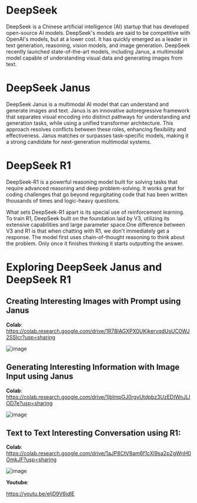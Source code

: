 # DeepSeek

DeepSeek is a Chinese artificial intelligence (AI) startup that has developed open-source AI models. DeepSeek's models are said to be competitive with OpenAI's models, but at a lower cost. It has quickly emerged as a leader in text generation, reasoning, vision models, and image generation. DeepSeek recently launched state-of-the-art models, including Janus, a multimodal model capable of understanding visual data and generating images from text.

# DeepSeek Janus

DeepSeek Janus is a multimodal AI model that can understand and generate images and text. Janus is an innovative autoregressive framework that separates visual encoding into distinct pathways for understanding and generation tasks, while using a unified transformer architecture. This approach resolves conflicts between these roles, enhancing flexibility and effectiveness. Janus matches or surpasses task-specific models, making it a strong candidate for next-generation multimodal systems.

# DeepSeek R1

DeepSeek-R1 is a powerful reasoning model built for solving tasks that require advanced reasoning and deep problem-solving. It works great for coding challenges that go beyond regurgitating code that has been written thousands of times and logic-heavy questions.

What sets DeepSeek-R1 apart is its special use of reinforcement learning. To train R1, DeepSeek built on the foundation laid by V3, utilizing its extensive capabilities and large parameter space.One difference between V3 and R1 is that when chatting with R1, we don't immediately get a response. The model first uses chain-of-thought reasoning to think about the problem. Only once it finishes thinking it starts outputting the answer.

# Exploring DeepSeek Janus and DeepSeek R1

## Creating Interesting Images with Prompt using Janus

**Colab**: https://colab.research.google.com/drive/1R78IAGXPX0UKjkervqdUsUC0WJ2SSIcr?usp=sharing 

![image](https://github.com/user-attachments/assets/175b25fe-36b6-4989-99fc-000c3d8877de)

## Generating Interesting Information with Image Input using Janus

**Colab**: https://colab.research.google.com/drive/1jbImpGJ0rgyUtdpbz3UzEDIWnJLIOD7e?usp=sharing 

![image](https://github.com/user-attachments/assets/946b6cc0-7d6f-4a2a-8fdf-3ed3a1402cba)

## Text to Text Interesting Conversation using R1:

**Colab**: https://colab.research.google.com/drive/1aJP8CtV8am6f1cXl9sa2pZgWnH0OmkJF?usp=sharing 

![image](https://github.com/user-attachments/assets/5f1c6f80-60ae-4b15-9995-8e78288179cb)

**Youtube**:

 https://youtu.be/eljD9V6jdlE


